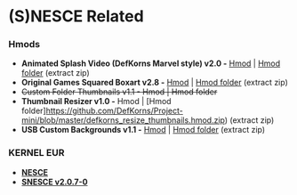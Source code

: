 # (S)NESCE Related

### Hmods

* **Animated Splash Video (DefKorns Marvel style) v2.0 -** [Hmod](https://github.com/DefKorns/Project-mini/blob/master/animatedsplash_DefKorns_Marvel_Video.hmod) | [Hmod folder](https://github.com/DefKorns/Project-mini/blob/master/animatedsplash_DefKorns_Marvel_Video.hmod.zip) (extract zip)
* **Original Games Squared Boxart v2.8 -** [Hmod](https://github.com/DefKorns/Project-mini/blob/master/defkorns_originalboxart.hmod) | [Hmod folder](https://github.com/DefKorns/Project-mini/blob/master/defkorns_originalboxart.hmod.zip) (extract zip)
* ~~Custom Folder Thumbnails v1.1 -  Hmod | Hmod folder~~
* **Thumbnail Resizer v1.0 -** Hmod | [Hmod folder]https://github.com/DefKorns/Project-mini/blob/master/defkorns_resize_thumbnails.hmod.zip) (extract zip)
* **USB Custom Backgrounds v1.1 -** [Hmod](https://github.com/DefKorns/Project-mini/blob/master/defkorns_bordershack_v1.1.hmod) | [Hmod folder](https://github.com/DefKorns/Project-mini/blob/master/defkorns_bordershack_v1.1.hmod.zip) (extract zip)

### KERNEL EUR

* [**NESCE**](https://github.com/DefKorns/Project-mini/blob/master/dump/kernel.img)
* [**SNESCE v2.0.7-0**](https://github.com/DefKorns/Project-mini/blob/master/dump/kernel_snes.img) 
